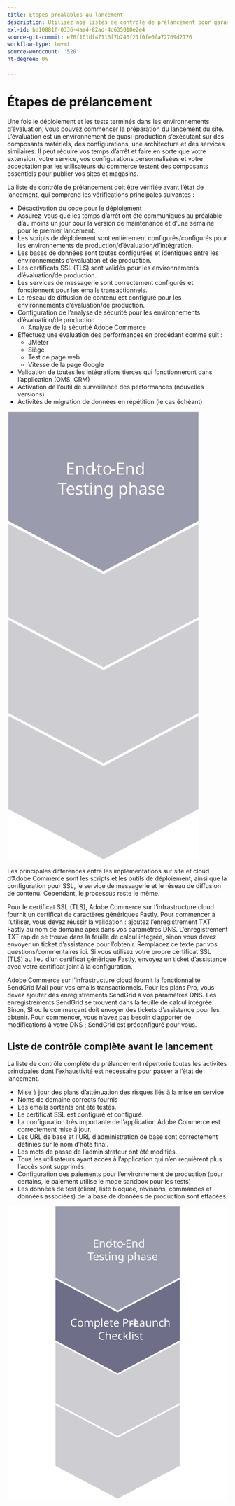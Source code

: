 ```yaml
---
title: Étapes préalables au lancement
description: Utilisez nos listes de contrôle de prélancement pour garantir une mise en oeuvre fluide du site Adobe Commerce.
exl-id: bd10881f-0336-4aa4-82ad-4d635010e2e4
source-git-commit: e76f101df47116f7b246f21f0fe0fa72769d2776
workflow-type: tm+mt
source-wordcount: '520'
ht-degree: 0%

---
```


# Étapes de prélancement

Une fois le déploiement et les tests terminés dans les environnements d’évaluation, vous pouvez commencer la préparation du lancement du site. L’évaluation est un environnement de quasi-production s’exécutant sur des composants matériels, des configurations, une architecture et des services similaires. Il peut réduire vos temps d’arrêt et faire en sorte que votre extension, votre service, vos configurations personnalisées et votre acceptation par les utilisateurs du commerce testent des composants essentiels pour publier vos sites et magasins.

La liste de contrôle de prélancement doit être vérifiée avant l’état de lancement, qui comprend les vérifications principales suivantes :

- Désactivation du code pour le déploiement
- Assurez-vous que les temps d’arrêt ont été communiqués au préalable d’au moins un jour pour la version de maintenance et d’une semaine pour le premier lancement.
- Les scripts de déploiement sont entièrement configurés/configurés pour les environnements de production/d’évaluation/d’intégration.
- Les bases de données sont toutes configurées et identiques entre les environnements d’évaluation et de production.
- Les certificats SSL (TLS) sont validés pour les environnements d’évaluation/de production.
- Les services de messagerie sont correctement configurés et fonctionnent pour les emails transactionnels.
- Le réseau de diffusion de contenu est configuré pour les environnements d’évaluation/de production.
- Configuration de l’analyse de sécurité pour les environnements d’évaluation/de production
   - Analyse de la sécurité Adobe Commerce
- Effectuez une évaluation des performances en procédant comme suit :
   - JMeter
   - Siège
   - Test de page web
   - Vitesse de la page Google
- Validation de toutes les intégrations tierces qui fonctionneront dans l’application (OMS, CRM)
- Activation de l’outil de surveillance des performances (nouvelles versions)
- Activités de migration de données en répétition (le cas échéant)

![Diagramme présentant la phase 1 du processus de lancement](../../assets/playbooks/launch-steps-1.svg)

Les principales différences entre les implémentations sur site et cloud d’Adobe Commerce sont les scripts et les outils de déploiement, ainsi que la configuration pour SSL, le service de messagerie et le réseau de diffusion de contenu. Cependant, le processus reste le même.

Pour le certificat SSL (TLS), Adobe Commerce sur l’infrastructure cloud fournit un certificat de caractères génériques Fastly. Pour commencer à l’utiliser, vous devez réussir la validation : ajoutez l’enregistrement TXT Fastly au nom de domaine apex dans vos paramètres DNS. L’enregistrement TXT rapide se trouve dans la feuille de calcul intégrée, sinon vous devez envoyer un ticket d’assistance pour l’obtenir. Remplacez ce texte par vos questions/commentaires ici. Si vous utilisez votre propre certificat SSL (TLS) au lieu d’un certificat générique Fastly, envoyez un ticket d’assistance avec votre certificat joint à la configuration.

Adobe Commerce sur l’infrastructure cloud fournit la fonctionnalité SendGrid Mail pour vos emails transactionnels. Pour les plans Pro, vous devez ajouter des enregistrements SendGrid à vos paramètres DNS. Les enregistrements SendGrid se trouvent dans la feuille de calcul intégrée. Sinon, SI ou le commerçant doit envoyer des tickets d’assistance pour les obtenir. Pour commencer, vous n’avez pas besoin d’apporter de modifications à votre DNS ; SendGrid est préconfiguré pour vous.

## Liste de contrôle complète avant le lancement

La liste de contrôle complète de prélancement répertorie toutes les activités principales dont l’exhaustivité est nécessaire pour passer à l’état de lancement.

- Mise à jour des plans d’atténuation des risques liés à la mise en service
- Noms de domaine corrects fournis
- Les emails sortants ont été testés.
- Le certificat SSL est configuré et configuré.
- La configuration très importante de l’application Adobe Commerce est correctement mise à jour.
- Les URL de base et l’URL d’administration de base sont correctement définies sur le nom d’hôte final.
- Les mots de passe de l’administrateur ont été modifiés.
- Tous les utilisateurs ayant accès à l’application qui n’en requièrent plus l’accès sont supprimés.
- Configuration des paiements pour l’environnement de production (pour certains, le paiement utilise le mode sandbox pour les tests)
- Les données de test (client, liste bloquée, révisions, commandes et données associées) de la base de données de production sont effacées.

![Diagramme présentant la phase 2 du processus de lancement](../../assets/playbooks/launch-steps-2.svg)
